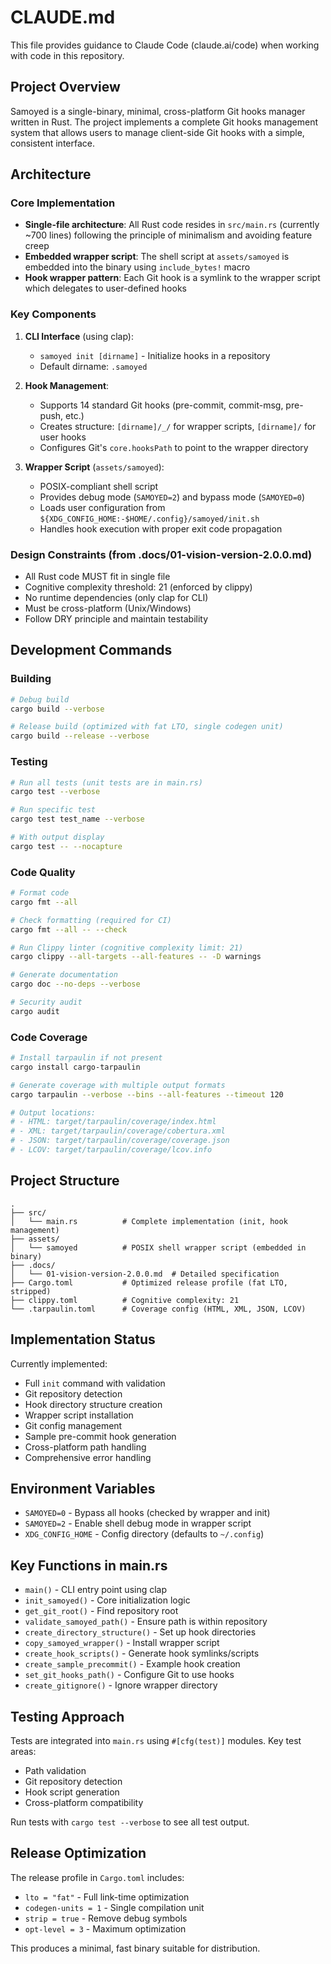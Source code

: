 # CLAUDE.md

This file provides guidance to Claude Code (claude.ai/code) when working with code in this repository.

## Project Overview

Samoyed is a single-binary, minimal, cross-platform Git hooks manager written in Rust. The project implements a complete Git hooks management system that allows users to manage client-side Git hooks with a simple, consistent interface.

## Architecture

### Core Implementation
- **Single-file architecture**: All Rust code resides in `src/main.rs` (currently ~700 lines) following the principle of minimalism and avoiding feature creep
- **Embedded wrapper script**: The shell script at `assets/samoyed` is embedded into the binary using `include_bytes!` macro
- **Hook wrapper pattern**: Each Git hook is a symlink to the wrapper script which delegates to user-defined hooks

### Key Components

1. **CLI Interface** (using clap):
   - `samoyed init [dirname]` - Initialize hooks in a repository
   - Default dirname: `.samoyed`

2. **Hook Management**:
   - Supports 14 standard Git hooks (pre-commit, commit-msg, pre-push, etc.)
   - Creates structure: `[dirname]/_/` for wrapper scripts, `[dirname]/` for user hooks
   - Configures Git's `core.hooksPath` to point to the wrapper directory

3. **Wrapper Script** (`assets/samoyed`):
   - POSIX-compliant shell script
   - Provides debug mode (`SAMOYED=2`) and bypass mode (`SAMOYED=0`)
   - Loads user configuration from `${XDG_CONFIG_HOME:-$HOME/.config}/samoyed/init.sh`
   - Handles hook execution with proper exit code propagation

### Design Constraints (from .docs/01-vision-version-2.0.0.md)
- All Rust code MUST fit in single file
- Cognitive complexity threshold: 21 (enforced by clippy)
- No runtime dependencies (only clap for CLI)
- Must be cross-platform (Unix/Windows)
- Follow DRY principle and maintain testability

## Development Commands

### Building
```bash
# Debug build
cargo build --verbose

# Release build (optimized with fat LTO, single codegen unit)
cargo build --release --verbose
```

### Testing
```bash
# Run all tests (unit tests are in main.rs)
cargo test --verbose

# Run specific test
cargo test test_name --verbose

# With output display
cargo test -- --nocapture
```

### Code Quality
```bash
# Format code
cargo fmt --all

# Check formatting (required for CI)
cargo fmt --all -- --check

# Run Clippy linter (cognitive complexity limit: 21)
cargo clippy --all-targets --all-features -- -D warnings

# Generate documentation
cargo doc --no-deps --verbose

# Security audit
cargo audit
```

### Code Coverage
```bash
# Install tarpaulin if not present
cargo install cargo-tarpaulin

# Generate coverage with multiple output formats
cargo tarpaulin --verbose --bins --all-features --timeout 120

# Output locations:
# - HTML: target/tarpaulin/coverage/index.html
# - XML: target/tarpaulin/coverage/cobertura.xml
# - JSON: target/tarpaulin/coverage/coverage.json
# - LCOV: target/tarpaulin/coverage/lcov.info
```

## Project Structure

```
.
├── src/
│   └── main.rs          # Complete implementation (init, hook management)
├── assets/
│   └── samoyed          # POSIX shell wrapper script (embedded in binary)
├── .docs/
│   └── 01-vision-version-2.0.0.md  # Detailed specification
├── Cargo.toml           # Optimized release profile (fat LTO, stripped)
├── clippy.toml          # Cognitive complexity: 21
└── .tarpaulin.toml      # Coverage config (HTML, XML, JSON, LCOV)
```

## Implementation Status

Currently implemented:
- Full `init` command with validation
- Git repository detection
- Hook directory structure creation
- Wrapper script installation
- Git config management
- Sample pre-commit hook generation
- Cross-platform path handling
- Comprehensive error handling

## Environment Variables

- `SAMOYED=0` - Bypass all hooks (checked by wrapper and init)
- `SAMOYED=2` - Enable shell debug mode in wrapper script
- `XDG_CONFIG_HOME` - Config directory (defaults to `~/.config`)

## Key Functions in main.rs

- `main()` - CLI entry point using clap
- `init_samoyed()` - Core initialization logic
- `get_git_root()` - Find repository root
- `validate_samoyed_path()` - Ensure path is within repository
- `create_directory_structure()` - Set up hook directories
- `copy_samoyed_wrapper()` - Install wrapper script
- `create_hook_scripts()` - Generate hook symlinks/scripts
- `create_sample_precommit()` - Example hook creation
- `set_git_hooks_path()` - Configure Git to use hooks
- `create_gitignore()` - Ignore wrapper directory

## Testing Approach

Tests are integrated into `main.rs` using `#[cfg(test)]` modules. Key test areas:
- Path validation
- Git repository detection
- Hook script generation
- Cross-platform compatibility

Run tests with `cargo test --verbose` to see all test output.

## Release Optimization

The release profile in `Cargo.toml` includes:
- `lto = "fat"` - Full link-time optimization
- `codegen-units = 1` - Single compilation unit
- `strip = true` - Remove debug symbols
- `opt-level = 3` - Maximum optimization

This produces a minimal, fast binary suitable for distribution.